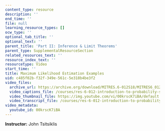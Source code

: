 ```yaml
---
content_type: resource
description: ''
end_time: ''
file: null
learning_resource_types: []
ocw_type: ''
optional_tab_title: ''
optional_text: ''
parent_title: 'Part II: Inference & Limit Theorems'
parent_type: SupplementalResourceSection
related_resources_text: ''
resource_index_text: ''
resourcetype: Video
start_time: ''
title: Maximum Likelihood Estimation Examples
uid: c485f02b-f32f-349e-561c-5e318b4be3f2
video_files:
  archive_url: https://archive.org/download/MITRES.6-012S18/MITRES6_012S18_L20-10_300k.mp4
  video_captions_file: /courses/res-6-012-introduction-to-probability-spring-2018/93fd3f4a2d91582b977c3ded5a51359a_00krscK7iBA.vtt
  video_thumbnail_file: https://img.youtube.com/vi/00krscK7iBA/default.jpg
  video_transcript_file: /courses/res-6-012-introduction-to-probability-spring-2018/d715a9e87c295b5672a536b28fa7e173_00krscK7iBA.pdf
video_metadata:
  youtube_id: 00krscK7iBA
---
```


**Instructor:** John Tsitsiklis



